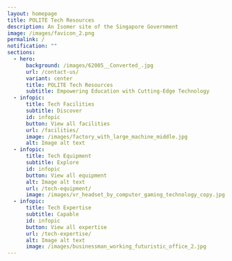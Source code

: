 ```yaml
---
layout: homepage
title: POLITE Tech Resources
description: An Isomer site of the Singapore Government
image: /images/favicon_2.png
permalink: /
notification: ""
sections:
  - hero:
      background: /images/62005__Converted_.jpg
      url: /contact-us/
      variant: center
      title: POLITE Tech Resources
      subtitle: Empowering Education with Cutting-Edge Technology
  - infopic:
      title: Tech Facilities
      subtitle: Discover
      id: infopic
      button: View all facilities
      url: /facilities/
      image: /images/factory_with_large_machine_middle.jpg
      alt: Image alt text
  - infopic:
      title: Tech Equipment
      subtitle: Explore
      id: infopic
      button: View all equipment
      alt: Image alt text
      url: /tech-equipment/
      image: /images/vr_headset_by_computer_gaming_technology_copy.jpg
  - infopic:
      title: Tech Expertise
      subtitle: Capable
      id: infopic
      button: View all expertise
      url: /tech-expertise/
      alt: Image alt text
      image: /images/businessman_working_futuristic_office_2.jpg
---
```

